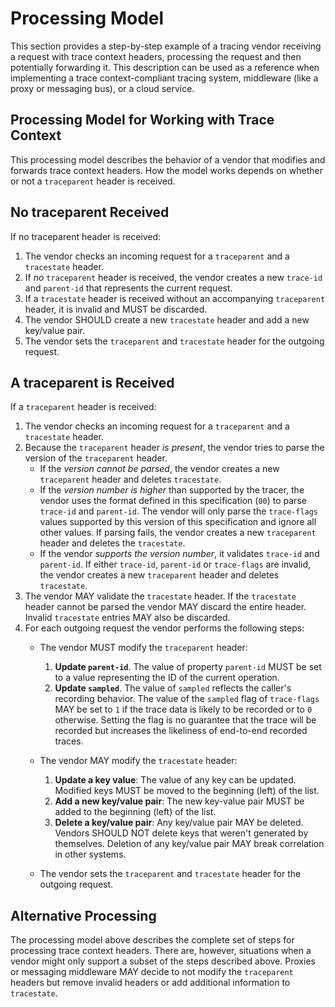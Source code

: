 # Processing Model

This section provides a step-by-step example of a tracing vendor receiving a request with trace context headers, processing the request and then potentially forwarding it. This description can be used as a reference when implementing a trace context-compliant tracing system, middleware (like a proxy or messaging bus), or a cloud service.

## Processing Model for Working with Trace Context

This processing model describes the behavior of a vendor that modifies and forwards trace context headers. How the model works depends on whether or not a `traceparent` header is received.

## No traceparent Received

If no traceparent header is received:

1. The vendor checks an incoming request for a `traceparent` and a `tracestate` header.
2. If _no_ `traceparent` header is received, the vendor creates a new `trace-id` and `parent-id` that represents the current request.
3. If a `tracestate` header is received without an accompanying `traceparent` header, it is invalid and MUST be discarded.
4. The vendor SHOULD create a new `tracestate` header and add a new key/value pair.
5. The vendor sets the `traceparent` and `tracestate` header for the outgoing request.

## A traceparent is Received

If a `traceparent` header is received:

1. The vendor checks an incoming request for a `traceparent` and a `tracestate` header.
2. Because the `traceparent` header _is present_, the vendor tries to parse the version of the `traceparent` header.
    * If the _version cannot be parsed_, the vendor creates a new `traceparent` header and deletes `tracestate`.
    * If the _version number is higher_ than supported by the tracer, the vendor uses the format defined in this specification (`00`) to parse `trace-id` and `parent-id`.
The vendor will only parse the `trace-flags` values supported by this version of this specification and ignore all other values. If parsing fails, the vendor creates a new `traceparent` header and deletes the `tracestate`.
    * If the vendor _supports the version number_, it validates `trace-id` and `parent-id`. If either `trace-id`, `parent-id` or `trace-flags` are invalid, the vendor creates a new `traceparent` header and deletes `tracestate`.
3. The vendor MAY validate the `tracestate` header. If the `tracestate` header cannot be parsed the vendor MAY discard the entire header. Invalid `tracestate` entries MAY also be discarded.
4. For each outgoing request the vendor performs the following steps:
    - The vendor MUST modify the `traceparent` header:
		1. **Update `parent-id`**. The value of property `parent-id` MUST be set to a value representing the ID of the current operation.
		2. **Update `sampled`**. The value of `sampled` reflects the caller's recording behavior. The value of the `sampled` flag of `trace-flags` MAY be set to `1` if the trace data is likely to be recorded or to `0` otherwise. Setting the flag is no guarantee that the trace will be recorded but increases the likeliness of end-to-end recorded traces.

    - The vendor MAY modify the `tracestate` header:
		1. **Update a key value**: The value of any key can be updated. Modified keys MUST be moved to the beginning (left) of the list.
 		2. **Add a new key/value pair**: The new key-value pair MUST be added to the beginning (left) of the list.
 		3. **Delete a key/value pair**: Any key/value pair MAY be deleted. Vendors SHOULD NOT delete keys that weren't generated by themselves. Deletion of any key/value pair MAY break correlation in other systems.

    - The vendor sets the `traceparent` and `tracestate` header for the outgoing request.

## Alternative Processing

The processing model above describes the complete set of steps for processing trace context headers. There are, however, situations when a vendor might only support a subset of the steps described above. Proxies or messaging middleware MAY decide to not modify the `traceparent` headers but remove invalid headers or add additional information to `tracestate`.
